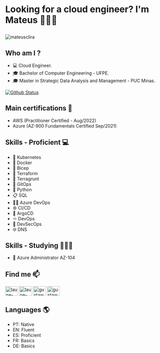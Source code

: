 # <p align="left"> Looking for a cloud engineer? I'm Mateus 👨🏻‍💻 </p>

<p align="left"> <img src="https://komarev.com/ghpvc/?username=mateusclira&label=Profile%20views&color=0e75b6&style=flat" alt="mateusclira" /> </p>

## Who am I ?
- 💻 Cloud Engineer.
- 🎓 Bachelor of Computer Engineering - UFPE.
- 🎓 Master in Strategic Data Analysis and Management - PUC Minas.

[![Github Status](https://github-readme-stats.vercel.app/api?username=mateusclira&show_icons=true&title_color=fff&icon_color=79ff97&text_color=9f9f9f&bg_color=151515)](https://github.com/mateusclira)

## Main certifications 💭
- AWS (Practitioner Certified - Aug/2022)
- Azure (AZ-900 Fundamentals Certified Sep/2021)

## Skills - Proficient 💻
- 💽 Kubernetes
- 🐳 Docker
- 💪 Bicep 
- 💾 Terraform
- 🔭 Terragrunt
- 🎲 GitOps
- 🐍 Python  
- 📋 SQL
- 🧙‍♂️ Azure DevOps
- ⚙️ CI/CD
- 🐙 ArgoCD
- ♾️ DevOps
- 🔰 DevSecOps
- 🌐 DNS

## Skills - Studying 👨🏻‍🎓
-  🧮 Azure Administrator AZ-104

## Find me  📫
<p align="left">
<a href="https://linkedin.com/in/mateusclira/" target="blank"><img align="center" src="https://raw.githubusercontent.com/rahuldkjain/github-profile-readme-generator/master/src/images/icons/Social/linked-in-alt.svg" alt="laune-victor/" height="30" width="40" /></a> <a href="https://www.youtube.com/user/mateusclira/featured" target="blank"><img align="center" src="https://raw.githubusercontent.com/rahuldkjain/github-profile-readme-generator/master/src/images/icons/Social/youtube.svg" alt="laune-victor/" height="30" width="40" /></a>
<a href="https://instagram.com/mateusclira/" target="blank"><img align="center" src="https://raw.githubusercontent.com/rahuldkjain/github-profile-readme-generator/master/src/images/icons/Social/instagram.svg" alt="gustawo_b/" height="30" width="40" /></a>
 <a href="https://medium.com/@mateusclira/" target="blank"><img align="center" src="https://raw.githubusercontent.com/rahuldkjain/github-profile-readme-generator/master/src/images/icons/Social/medium.svg" alt="gustawo_b/" height="30" width="40" /></a>
</p>

## Languages 🌎
- PT: Native
- EN: Fluent
- ES: Proficient
- FR: Basics
- DE: Basics

<!--
**mateusclira/mateusclira** is a ✨ _special_ ✨ repository because its `README.md` (this file) appears on your GitHub profile.

Here are some ideas to get you started:

- 🔭 I’m currently working on ...
- 🌱 I’m currently learning ...
- 👯 I’m looking to collaborate on ...
- 🤔 I’m looking for help with ...
- 💬 Ask me about ...
- 📫 How to reach me: ...
- 😄 Pronouns: ...
🧮
💡
🎡
🎲
🔮
- ⚡ Fun fact: ...
-->
